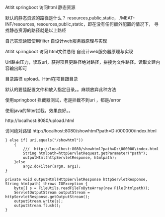 Atitit springboot 访问html  静态资源


默认的静态资源的路径是什么？ resources,public,static，
/MEAT-INF/resources, resources,public,static，即在没有任何额外配置的情况下，
寻找静态资源的路径就是以上路经

自己实现读取使用filter  自设计web服务器原理与实现

Atitit spirngboot  访问 html文件总结 自设计web服务器原理与实现

Url路由压力，读取url，获得项目更路径绝对路径，拼接为文件路径。读取文建内容输出即可

目录路径  upload。Html在项目跟目录


默认的要佳配置文件和放入指定目录。。麻烦放弃此种方法

使用springboot 拦截器测试，老是拦截不到uri ，都是/error

使用java的filter拦截，效果良好。。

http://localhost:8080/upload.html




访问绝对路径
http://localhost:8080/showhtml?path=D:\000000\index.html

	} else if( uri.equals("/showhtml"))
		{
			///  http://localhost:8080/showhtml?path=D:\000000\index.html
			String htmlpath=httpServletRequest.getParameter("path");
			outputHtml(httpServletResponse, htmlpath);
		}else
			arg2.doFilter(arg0, arg1);
	}

	private void outputHtml(HttpServletResponse httpServletResponse, String htmlpath) throws IOException {
		byte[] s = FileUtils.readFileToByteArray(new File(htmlpath));
		ServletOutputStream outputStream = httpServletResponse.getOutputStream();
		outputStream.write(s);
		outputStream.flush();
	}
